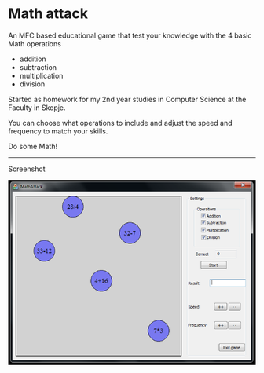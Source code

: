 Math attack
========================

An MFC based educational game that test your knowledge with the 4 basic Math operations
 - addition
 - subtraction
 - multiplication
 - division


Started as homework for my 2nd year studies in Computer Science at the Faculty in Skopje.


You can choose what operations to include and adjust the speed and frequency to match your skills.


Do some Math!

----

Screenshot

![alt tag](https://raw.githubusercontent.com/gajduk/math-attack/master/math_attack.PNG)